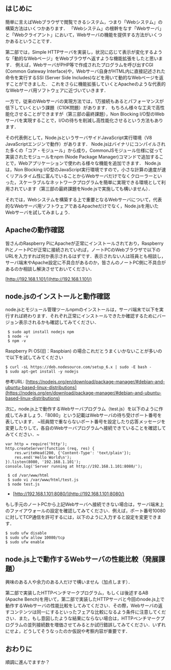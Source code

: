 ## はじめに

簡単に言えばWebブラウザで閲覧できるシステム，つまり「Webシステム」の構築方法はいくつかあります．
「Webシステム」の根幹をなす「Webサーバ」と「Webクライアント」において，Webサーバの機能を提供する方法がいくつかあるということです．

第二部では，Simple HTTPサーバを実装し，状況に応じて表示が変化するような「動的なWebページ」をWebブラウザへ返すような機能拡張をしたと思います．
例えば，WebサーバがPHP等で作成されたプログラムを呼び出すCGI (Common Gateway Interface)や，Webサーバ自身がHTML内に直接記述された命令を実行するSSI (Server Side Includes)などを用いて動的なWebページを返すことができました．
これをさらに機能拡張していくとApacheのような代表的なWebサーバ用ソフトウェアに近づいていきます．

一方で，従来のWebサーバの実現方法では，1万接続もあるとパフォーマンスが低下していくという課題（C10K問題）があります．
もちろん様々な工夫で高性能化させることができますが（第三部の最終課題），Non Blocking I/O型のWebサーバを実現することで，I/Oの待ちを削減し高性能化させるという方法もあります．

その代表例として，Node.jsというサーバサイドJavaScript実行環境（V8 JavaScriptエンジンで動作）があります．
Node.jsはバイナリにコンパイルされた多くの「コア・モジュール」から成り，CommonJSモジュール仕様に従って実装されたモジュールをnpm (Node Package Manager)コマンドで追加することで，Webアプリケーションで使われる様々な機能を追加できます．
Node.jsは，Non Blocking I/O型のJavaScript実行環境ですので，小さな計算の速度が速くリアルタイム性に富んでいることからWebサーバだけでなくクローラーといった，スケーラブルなネットワークプログラムを簡単に実現できる環境として利用されています（第三部の最終課題をNode.jsで実施しても構いません）．

それでは，Webシステムを構築する上で重要となるWebサーバについて，代表的なWebサーバ用ソフトウェアであるApacheだけでなく，Node.jsを用いたWebサーバを試してみましょう．

## Apacheの動作確認

皆さんのRaspberry PiにApacheが正常にインストールされており，Raspberry PiとノートPCが正常に接続されていれば，ノートPCのWebブラウザで以下のURLを入力すれば何か表示されるはずです．表示されない人は班員とも相談し，サーバ端末やApache設定に不具合があるのか，皆さんのノートPC側に不具合があるのか相談し解決させておいてください．

[http://192.168.1.101/](http://192.168.1.101/)

## node.jsのインストールと動作確認

node.jsとモジュール管理ツールnpmのインストールは，サーバ端末で以下を実行すれば終わります．それぞれ正常にインストールできたか確認するためにバージョン表示されるかも確認してみてください．

```
 $ sudo apt install nodejs npm
 $ node -v
 $ npm -v
```

Raspberry Pi OS(旧：Raspbian) の場合これだとうまくいかないことが多いので以下を試してみてください

```
$ curl -sL https://deb.nodesource.com/setup_6.x | sudo -E bash -
$ sudo apt-get install -y nodejs
```

参考URL: [https://nodejs.org/en/download/package-manager/#debian-and-ubuntu-based-linux-distributions](https://nodejs.org/en/download/package-manager/#debian-and-ubuntu-based-linux-distributions)

次に，node.js上で動作するWebサーバプログラム（test.js）を以下のように作成してみましょう．「8080」という記載はWebサーバの待ち受けポート番号を表しています． ~班員間で重ならないポート番号を設定したり応答メッセージを変更したりして，各自のWebサーバプログラムへ接続できていることを確認してみてください．~

```
var http = require('http');
http.createServer(function (req, res) {
    res.writeHead(200, {'Content-Type': 'text/plain'});
    res.end('Hello World\n');
}).listen(8080, '192.168.1.101');
console.log('Server running at http://192.168.1.101:8080/');
```

```
 $ cd /var/www/html
 $ sudo vi /var/www/html/test.js
 $ node test.js
```

-   [http://192.168.1.101:8080/](http://192.168.1.101:8080/)

もし手元のノートPCから上記Webサーバへ接続できない場合は，サーバ端末上のファイアウォールの設定を確認してみてください．例えば，ポート番号10080に対してTCP通信を許可するには，以下のように入力すると設定を変更できます．

```
$ sudo ufw disable
$ sudo ufw allow 10080/tcp
$ sudo ufw enable
```

## node.js上で動作するWebサーバの性能比較（発展課題）

興味のある人や余力のある人だけで構いません（加点します）．

第二部で実装したHTTPベンチマークプログラム，もしくは後述するAB (Apache Bench)を用いて，第二部で実装したHTTPサーバと今回のnode.js上で動作するWebサーバの性能比較をしてみてください．その際，Webサーバの返すコンテンツは同一にするといったフェアな比較になるよう条件に注意してください．また，もし意図したような結果にならない場合は，HTTPベンチマークプログラムの並列接続数を増価させてみるとか試行錯誤してみてください．いずれにせよ，どうしてそうなったのか仮説や考察内容が重要です．

## おわりに

順調に進んでますか？